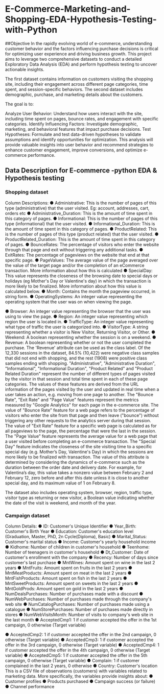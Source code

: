 # E-Commerce-Marketing-and-Shopping-EDA-Hypothesis-Testing-with-Python

##Objective
In the rapidly evolving world of e-commerce, understanding customer behavior and the factors influencing purchase decisions is critical for optimizing user experience and driving business growth. This project aims to leverage two comprehensive datasets to conduct a detailed Exploratory Data Analysis (EDA) and perform hypothesis testing to uncover actionable insights.

The first dataset contains information on customers visiting the shopping site, including their engagement across different page categories, time spent, and session-specific behaviors. The second dataset includes demographic, purchase, and marketing details about the customers.

The goal is to:

Analyze User Behavior: Understand how users interact with the site, including time spent on pages, bounce rates, and engagement with specific categories.
Identify Influencing Factors: Investigate demographic, marketing, and behavioral features that impact purchase decisions.
Test Hypotheses: Formulate and test data-driven hypotheses to validate assumptions and identify opportunities for optimization.
This analysis will provide valuable insights into user behavior and recommend strategies to enhance customer engagement, improve conversions, and optimize e-commerce performance.


## Data Description for E-commerce -python EDA & Hypothesis testing

### Shopping dataset
Column Descriptions:
● Administrative: This is the number of pages of this type (administrative) that the user
visited. Eg: account, addresses, cart, orders etc
● Administrative_Duration: This is the amount of time spent in this category of pages.
● Informational: This is the number of pages of this type (informational) that the user visited.
● Informational_Duration: This is the amount of time spent in this category of pages.
● ProductRelated: This is the number of pages of this type (product related) that the user
visited.
● ProductRelated_Duration: This is the amount of time spent in this category of pages.
● BounceRates: The percentage of visitors who enter the website through that page and exit
without triggering any additional tasks.
● ExitRates: The percentage of pageviews on the website that end at that specific page.
● PageValues: The average value of the page averaged over the value of the target page
and/or the completion of an eCommerce transaction.
More information about how this is calculated
● SpecialDay: This value represents the closeness of the browsing date to special days or
holidays (eg Mother's Day or Valentine's day) in which the transaction is more likely to be
finalized. More information about how this value is calculated below.
● Month: Contains the month the pageview occurred, in string form.
● OperatingSystems: An integer value representing the operating system that the user was
on when viewing the page.

● Browser: An integer value representing the browser that the user was using to view the
page.
● Region: An integer value representing which region the user is located in.
● TrafficType: An integer value representing what type of traffic the user is categorized into.
● VisitorType: A string representing whether a visitor is New Visitor, Returning Visitor, or
Other.
● Weekend: A boolean representing whether the session is on a weekend.
● Revenue: A boolean representing whether or not the user completed the purchase.
The 'Revenue' attribute can be used as the class label. Of the 12,330 sessions in the dataset,
84.5% (10,422) were negative class samples that did not end with shopping, and the rest (1908)
were positive class samples ending with shopping.
"Administrative", "Administrative Duration", "Informational", "Informational Duration", "Product
Related" and "Product Related Duration" represent the number of different types of pages
visited by the visitor in that session and total time spent in each of these page categories.
The values of these features are derived from the URL information of the pages visited by the
user and updated in real time when a user takes an action, e.g. moving from one page to
another.
The "Bounce Rate", "Exit Rate" and "Page Value" features represent the metrics measured by
"Google Analytics" for each page in the e-commerce site. The value of "Bounce Rate" feature
for a web page refers to the percentage of visitors who enter the site from that page and then
leave ("bounce") without triggering any other requests to the analytics server during that
session.
The value of "Exit Rate" feature for a specific web page is calculated as for all pageviews to the
page, the percentage that were the last in the session. The "Page Value" feature represents the
average value for a web page that a user visited before completing an e-commerce transaction.
The "Special Day" feature indicates the closeness of the site visiting time to a specific special
day (e.g. Mother’s Day, Valentine's Day) in which the sessions are more likely to be finalized
with transaction.
The value of this attribute is determined by considering the dynamics of e-commerce such as
the duration between the order date and delivery date. For example, for Valentina’s day, this
value takes a nonzero value between February 2 and February 12, zero before and after this
date unless it is close to another special day, and its maximum value of 1 on February 8.

The dataset also includes operating system, browser, region, traffic type, visitor type as
returning or new visitor, a Boolean value indicating whether the date of the visit is weekend, and
month of the year.

### Campaign dataset
Column Details:
● ID: Customer's Unique Identifier
● Year_Birth: Customer's Birth Year
● Education: Customer's education level (Graduation, Master, PhD, 2n Cycle(Diploma), Basic)
● Marital_Status: Customer's marital status
● Income: Customer's yearly household income
● Kidhome: Number of children in customer's household
● Teenhome: Number of teenagers in customer's household
● Dt_Customer: Date of customer's enrollment with the company
● Recency: Number of days since customer's last purchase
● MntWines: Amount spent on wine in the last 2 years
● MntFruits: Amount spent on fruits in the last 2 years
● MntMeatProducts: Amount spent on meat in the last 2 years
● MntFishProducts: Amount spent on fish in the last 2 years
● MntSweetProducts: Amount spent on sweets in the last 2 years
● MntGoldProds: Amount spent on gold in the last 2 years
● NumDealsPurchases: Number of purchases made with a discount
● NumWebPurchases: Number of purchases made through the company's web site
● NumCatalogPurchases: Number of purchases made using a catalogue
● NumStorePurchases: Number of purchases made directly in stores
● NumWebVisitsMonth: Number of visits to company's web site in the last month
● AcceptedCmp1: 1 if customer accepted the offer in the 1st campaign, 0 otherwise (Target
variable)

● AcceptedCmp2: 1 if customer accepted the offer in the 2nd campaign, 0 otherwise (Target
variable)
● AcceptedCmp3: 1 if customer accepted the offer in the 3rd campaign, 0 otherwise (Target
variable)
● AcceptedCmp4: 1 if customer accepted the offer in the 4th campaign, 0 otherwise (Target
variable)
● AcceptedCmp5: 1 if customer accepted the offer in the 5th campaign, 0 otherwise (Target
variable)
● Complain: 1 if customer complained in the last 2 years, 0 otherwise
● Country: Customer's location
This is a CSV file of observations (customers) with variables related to marketing data. More
specifically, the variables provide insights about:
● Customer profiles
● Products purchased
● Campaign success (or failure)
● Channel performance
